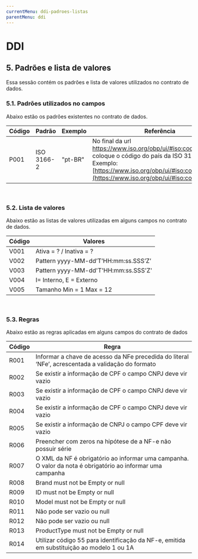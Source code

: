 ```yaml
---
currentMenu: ddi-padroes-listas
parentMenu: ddi
---
```


# DDI

## 5. Padrões e lista de valores
Essa sessão contém os padrões e lista de valores utilizados no contrato de dados.
### 5.1. Padrões utilizados no campos
Abaixo estão os padrões existentes no contrato de dados.

|Código|Padrão|Exemplo|Referência|
|------|------|-------|----------|
|P001|ISO 3166-2|"pt-BR"|No final da url https://www.iso.org/obp/ui/#iso:code:3166: coloque o código do país da ISO 3166-2.<br/> Exemplo: [https://www.iso.org/obp/ui/#iso:code:3166:BR](https://www.iso.org/obp/ui/#iso:code:3166:BR)|
<br/>

### 5.2. Lista de valores
Abaixo estão as listas de valores utilizadas em alguns campos no contrato de dados.

|Código|Valores|
|------|-------|
|V001|Ativa = ? / Inativa = ?|
|V002|Pattern yyyy-MM-dd’T’HH:mm:ss.SSS’Z’|
|V003|Pattern yyyy-MM-dd'T'HH:mm:ss.SSS'Z'|
|V004|I= Interno, E = Externo|
|V005|Tamanho Min = 1 Max = 12|

<br/>

### 5.3. Regras
Abaixo estão as regras aplicadas em alguns campos do contrato de dados

|Código|Regra|
|------|-----|
|R001|Informar a chave de acesso da NFe precedida do literal ‘NFe’, acrescentada a validação do formato|
|R002|Se existir a informação de CPF o campo CNPJ deve vir vazio|
|R003|Se existir a informação de CPF o campo CNPJ deve vir vazio|
|R004|Se existir a informação de CPF o campo CNPJ deve vir vazio|
|R005|Se existir a informação de CNPJ o campo CPF deve vir vazio|
|R006|Preencher com zeros na hipótese de a NF-e não possuir série|
|R007|O XML da NF é obrigatório ao informar uma campanha. O valor da nota é obrigatório ao informar uma campanha|
|R008|Brand must not be Empty or null|
|R009|ID must not be Empty or null|
|R010|Model must not be Empty or null|
|R011|Não pode ser vazio ou null|
|R012|Não pode ser vazio ou null|
|R013|ProductType must not be Empty or null|
|R014|Utilizar código 55 para identificação da NF-e, emitida em substituição ao modelo 1 ou 1A|


<br/>
